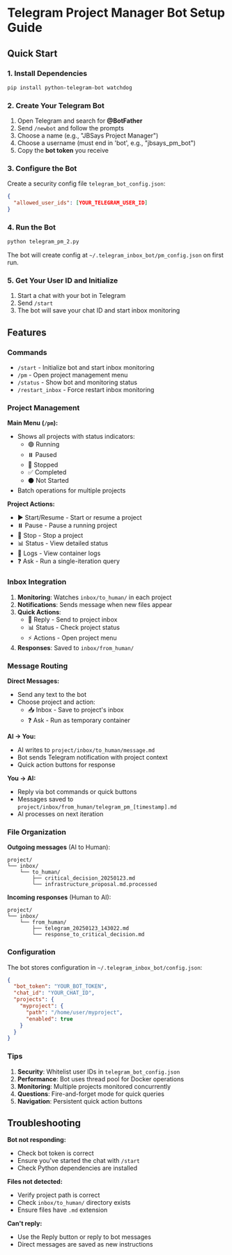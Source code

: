 # Telegram Project Manager Bot Setup Guide

## Quick Start

### 1. Install Dependencies
```bash
pip install python-telegram-bot watchdog
```

### 2. Create Your Telegram Bot
1. Open Telegram and search for **@BotFather**
2. Send `/newbot` and follow the prompts
3. Choose a name (e.g., "JBSays Project Manager")
4. Choose a username (must end in 'bot', e.g., "jbsays_pm_bot")
5. Copy the **bot token** you receive

### 3. Configure the Bot
Create a security config file `telegram_bot_config.json`:
```json
{
  "allowed_user_ids": [YOUR_TELEGRAM_USER_ID]
}
```

### 4. Run the Bot
```bash
python telegram_pm_2.py
```

The bot will create config at `~/.telegram_inbox_bot/pm_config.json` on first run.

### 5. Get Your User ID and Initialize
1. Start a chat with your bot in Telegram
2. Send `/start` 
3. The bot will save your chat ID and start inbox monitoring

## Features

### Commands
- `/start` - Initialize bot and start inbox monitoring
- `/pm` - Open project management menu
- `/status` - Show bot and monitoring status
- `/restart_inbox` - Force restart inbox monitoring

### Project Management

**Main Menu (`/pm`):**
- Shows all projects with status indicators:
  - 🟢 Running
  - ⏸️ Paused
  - 🔴 Stopped
  - ✅ Completed
  - ⚫ Not Started
- Batch operations for multiple projects

**Project Actions:**
- ▶️ Start/Resume - Start or resume a project
- ⏸️ Pause - Pause a running project
- 🛑 Stop - Stop a project
- 📊 Status - View detailed status
- 📜 Logs - View container logs
- ❓ Ask - Run a single-iteration query

### Inbox Integration

1. **Monitoring**: Watches `inbox/to_human/` in each project
2. **Notifications**: Sends message when new files appear
3. **Quick Actions**: 
   - 💬 Reply - Send to project inbox
   - 📊 Status - Check project status
   - ⚡ Actions - Open project menu
4. **Responses**: Saved to `inbox/from_human/`

### Message Routing

**Direct Messages:**
- Send any text to the bot
- Choose project and action:
  - 📥 Inbox - Save to project's inbox
  - ❓ Ask - Run as temporary container

**AI → You:**
- AI writes to `project/inbox/to_human/message.md`
- Bot sends Telegram notification with project context
- Quick action buttons for response

**You → AI:**
- Reply via bot commands or quick buttons
- Messages saved to `project/inbox/from_human/telegram_pm_[timestamp].md`
- AI processes on next iteration

### File Organization

**Outgoing messages** (AI to Human):
```
project/
└── inbox/
    └── to_human/
        ├── critical_decision_20250123.md
        └── infrastructure_proposal.md.processed
```

**Incoming responses** (Human to AI):
```
project/
└── inbox/
    └── from_human/
        ├── telegram_20250123_143022.md
        └── response_to_critical_decision.md
```

### Configuration

The bot stores configuration in `~/.telegram_inbox_bot/config.json`:
```json
{
  "bot_token": "YOUR_BOT_TOKEN",
  "chat_id": "YOUR_CHAT_ID",
  "projects": {
    "myproject": {
      "path": "/home/user/myproject",
      "enabled": true
    }
  }
}
```

### Tips

1. **Security**: Whitelist user IDs in `telegram_bot_config.json`
2. **Performance**: Bot uses thread pool for Docker operations
3. **Monitoring**: Multiple projects monitored concurrently
4. **Questions**: Fire-and-forget mode for quick queries
5. **Navigation**: Persistent quick action buttons

## Troubleshooting

**Bot not responding:**
- Check bot token is correct
- Ensure you've started the chat with `/start`
- Check Python dependencies are installed

**Files not detected:**
- Verify project path is correct
- Check `inbox/to_human/` directory exists
- Ensure files have `.md` extension

**Can't reply:**
- Use the Reply button or reply to bot messages
- Direct messages are saved as new instructions
